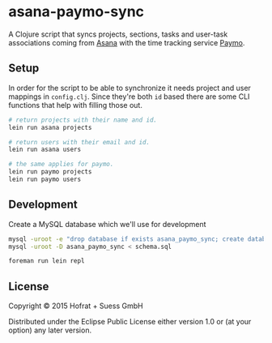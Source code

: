 # asana-paymo-sync

A Clojure script that syncs projects, sections, tasks and user-task associations coming from [Asana](https://asana.com) with the time tracking service [Paymo](http://www.paymoapp.com/).

## Setup

In order for the script to be able to synchronize it needs project and user mappings in `config.clj`. Since they're both `id` based there are some CLI functions that help with filling those out.

```bash
# return projects with their name and id.
lein run asana projects

# return users with their email and id.
lein run asana users

# the same applies for paymo.
lein run paymo projects
lein run paymo users
```

## Development

Create a MySQL database which we'll use for development

```bash
mysql -uroot -e "drop database if exists asana_paymo_sync; create database asana_paymo_sync;"
mysql -uroot -D asana_paymo_sync < schema.sql
```

```bash
foreman run lein repl
```

## License

Copyright © 2015 Hofrat + Suess GmbH

Distributed under the Eclipse Public License either version 1.0 or (at
your option) any later version.
